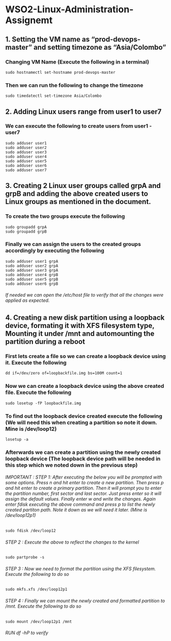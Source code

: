 # WSO2-Linux-Administration-Assignemt

## 1. Setting the VM name as “prod-devops-master” and setting timezone as “Asia/Colombo”

### Changing VM Name (Execute the following in a terminal)

```
sudo hostnamectl set-hostname prod-devops-master
```

### Then we can run the following to change the timezone

```
sudo timedatectl set-timezone Asia/Colombo
```

## 2. Adding Linux users range from user1 to user7

### We can execute the following to create users from user1 - user7

```
sudo adduser user1
sudo adduser user2
sudo adduser user3
sudo adduser user4
sudo adduser user5
sudo adduser user6
sudo adduser user7
```

## 3. Creating 2 Linux user groups called grpA and grpB and adding the above created users to Linux groups as mentioned in the document.

### To create the two groups execute the following

```
sudo groupadd grpA
sudo groupadd grpB
```

### Finally we can assign the users to the created groups accordingly by executing the following 

```
sudo adduser user1 grpA 
sudo adduser user2 grpA
sudo adduser user3 grpA 
sudo adduser user4 grpB 
sudo adduser user5 grpB
sudo adduser user6 grpB
```
###### If needed we can open the /etc/host file to verify that all the changes were applied as expected.

## 4. Creating a new disk partition using a loopback device, formating it with XFS filesystem type, Mounting it under /mnt and automounting the partition during a reboot

### First lets create a file so we can create a loopback device using it. Execute the following

```
dd if=/dev/zero of=loopbackfile.img bs=100M count=1
```

### Now we can create a loopback device using the above created file. Execute the following

```
sudo losetup -fP loopbackfile.img
```

### To find out the loopback device created execute the following (We will need this when creating a partition so note it down. Mine is /dev/loop12) 

```
losetup -a
```

### Afterwards we can create a partition using the newly created loopback device (The loopback device path will be needed in this step which we noted down in the previous step) 

###### IMPORTANT : STEP 1: After executing the below you will be prompted with some options. Press n and hit enter to create a new partition. Then press p and hit enter to create a primary partition. Then it will prompt you to enter the partition number, first sector and last sector. Just press enter so it will assign the default values. Finally enter w and write the changes. Again enter fdisk executing the above command and press p to list the newly created partiton path. Note it down as we will need it later. (Mine is /dev/loop12p1)

```
sudo fdisk /dev/loop12
```

###### STEP 2 : Execute the above to reflect the changes to the kernel

```
sudo partprobe -s
```

###### STEP 3 : Now we need to format the partition using the XFS filesystem. Execute the following to do so

```
sudo mkfs.xfs /dev/loop12p1
```

###### STEP 4 : Finally we can mount the newly created and formatted partition to /mnt. Execute the following to do so

```
sudo mount /dev/loop12p1 /mnt
```
###### RUN df -hP to verify






